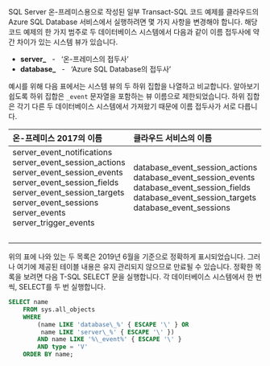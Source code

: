 
<!--
### Code examples for Azure cloud differ slightly from on-premises
  Or.....
### Code examples can differ for Azure SQL Database
-->

SQL Server 온-프레미스용으로 작성된 일부 Transact-SQL 코드 예제를 클라우드의 Azure SQL Database 서비스에서 실행하려면 몇 가지 사항을 변경해야 합니다. 해당 코드 예제의 한 가지 범주로 두 데이터베이스 시스템에서 다음과 같이 이름 접두사에 약간 차이가 있는 시스템 뷰가 있습니다.

- **server\_** &nbsp; - &nbsp; ‘온-프레미스의 접두사’ 
- **database\_** &nbsp; - &nbsp; ‘Azure SQL Database의 접두사’

예시를 위해 다음 표에서는 시스템 뷰의 두 하위 집합을 나열하고 비교합니다. 알아보기 쉽도록 하위 집합은 `_event` 문자열을 포함하는 뷰 이름으로 제한되었습니다. 하위 집합은 각기 다른 두 데이터베이스 시스템에서 가져왔기 때문에 이름 접두사가 서로 다릅니다.

| 온-프레미스 2017의 이름 | 클라우드 서비스의 이름 |
| :------------------------- | :---------------------- |
| server_event_notifications<br />server_event_session_actions<br />server_event_session_events<br />server_event_session_fields<br />server_event_session_targets<br />server_event_sessions<br />server_events<br />server_trigger_events | database_event_session_actions<br />database_event_session_events<br />database_event_session_fields<br />database_event_session_targets<br />database_event_sessions |
| &nbsp; | &nbsp; |

위의 표에 나와 있는 두 목록은 2019년 6월을 기준으로 정확하게 표시되었습니다. 그러나 여기에 제공된 테이블 내용은 유지 관리되지 않으므로 만료될 수 있습니다. 정확한 목록을 보려면 다음 T-SQL SELECT 문을 실행합니다. 각 데이터베이스 시스템에서 한 번씩, SELECT를 두 번 실행합니다.

```sql
SELECT name
    FROM sys.all_objects
    WHERE
        (name LIKE 'database\_%' { ESCAPE '\' } OR
         name LIKE 'server\_%' { ESCAPE '\' })
        AND name LIKE '%\_event%' { ESCAPE '\' }
        AND type = 'V'
    ORDER BY name;
```

<!--
The creation of this docs/includes/ file was prompted by Issue 2211 (https://github.com/MicrosoftDocs/sql-docs/issues/2211).
Initial PR was PR 10427 (https://github.com/MicrosoftDocs/sql-docs-pr/pull/10427).
The complaint was that a specific T-SQL code block failed on Azure SQL Database.

GeneMi  ,  2019/05/28
-->
